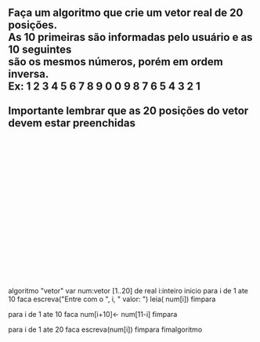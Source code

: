 <h2> 
Faça um algoritmo que crie um vetor real de 20 posições. <br/>
As 10 primeiras são informadas pelo usuário e as 10 seguintes <br/>
são os mesmos números, porém em ordem inversa.  <br/>
Ex: 1 2 3 4 5 6 7 8 9 0 0 9 8 7 6 5 4 3 2 1 <br/>
<br/>
Importante lembrar que as 20 posições do vetor devem estar preenchidas
</h2>

<br/>
<br/>
<br/>
<br/>
<br/>
<br/>
<br/>
<br/>
<br/>
<br/>
<br/>
<br/>
<br/>
<br/>
<br/>
<br/>
<br/>


































algoritmo "vetor"
var
   num:vetor [1..20] de real
   i:inteiro
inicio
   para i de 1 ate 10 faca
      escreva("Entre com o ", i, " valor: ")
      leia( num[i])
   fimpara

   para i de 1 ate 10 faca
      num[i+10]<- num[11-i]
   fimpara

   para i de 1 ate 20 faca
      escreva(num[i])
   fimpara
fimalgoritmo

